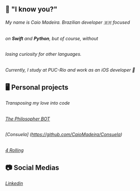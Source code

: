 
## 🚀 "I know you?"

###### My name is Caio Madeira. Brazilian developer 🇧🇷 focused 
###### on **Swift** and **Python**, but of course, without 
###### losing curiosity for other languages.

###### Currently, I study at PUC-Rio and work as an iOS developer 📱



## 🖥️ Personal projects

###### Transposing my love into code

###### [The Philosopher BOT](https://github.com/CaioMadeira/The-Philosopher-BOT) 
###### [Consuela] (https://github.com/CaioMadeira/Consuela)
###### [4 Rolling](https://github.com/CaioMadeira/4rolling)


## 📷 Social Medias

###### [Linkedin](https://www.linkedin.com/in/caio-madeira/)








